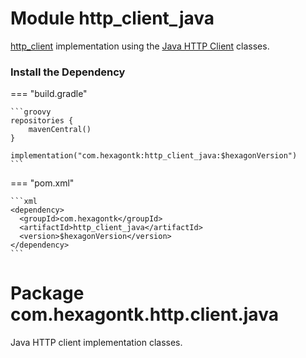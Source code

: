 
# Module http_client_java
[http_client] implementation using the [Java HTTP Client] classes.

[http_client]: http_client.md
[Java HTTP Client]: https://docs.oracle.com/en/java/javase/21/docs/api/java.net.http/java/net/http/HttpClient.html

### Install the Dependency

=== "build.gradle"

    ```groovy
    repositories {
        mavenCentral()
    }

    implementation("com.hexagontk:http_client_java:$hexagonVersion")
    ```

=== "pom.xml"

    ```xml
    <dependency>
      <groupId>com.hexagontk</groupId>
      <artifactId>http_client_java</artifactId>
      <version>$hexagonVersion</version>
    </dependency>
    ```

# Package com.hexagontk.http.client.java
Java HTTP client implementation classes.
